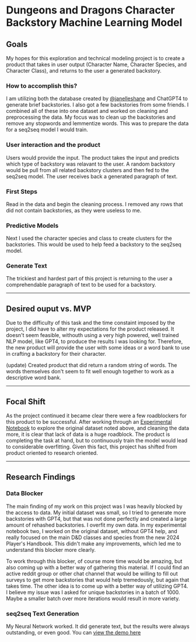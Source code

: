 # Dungeons and Dragons Character Backstory Machine Learning Model

<a id="notebook-one-header"> </a>

## Goals
My hopes for this exploration and technical modeling project is to create a product that takes in user output (Character Name, Character Species, and Character Class), and returns to the user a generated backstory. 

### How to accomplish this?
I am utilizing both the database created by [@janelleshane](https://github.com/janelleshane/DnD_bios) and ChatGPT4 to generate brief backstories. I also got a few backstories from some friends. I combined all of these into one dataset and worked on cleaning and preprocessing the data. My focus was to clean up the backstories and remove any stopwords and lemmentize words. This was to prepare the data for a seq2seq model I would train. 

### User interaction and the product
Users would provide the input. The product takes the input and predicts which type of backstory was relavant to the user. A random backstory would be pull from all related backstory clusters and then fed to the seq2seq model. The user receives back a generated paragraph of text. 

### First Steps
Read in the data and begin the cleaning process. I removed any rows that did not contain backstories, as they were useless to me. 

### Predictive Models
Next I used the character species and class to create clusters for the backstories. This would be used to help feed a backstory to the seq2seq model.

### Generate Text
The trickiest and hardest part of this project is returning to the user a comprehendable paragraph of text to be used for a backstory.

___

## Desired ouput vs. MVP
Due to the difficulty of this task and the time constaint imposed by the project, I did have to alter my expectations for the product released. It doesn't seem feasible, withouth using a very high powered, well trained NLP model, like GPT4, to produce the results I was looking for. Therefore, the new product will provide the user with some ideas or a word bank to use in crafting a backstory for their character. 

(update)
Created product that did return a random string of words. The words themselves don't seem to fit well enough together to work as a descriptive word bank. 

____

## Focal Shift
As the project continued it became clear there were a few roadblockers for this product to be successful. After working through an [Experimental Notebook](notebook-two-experimental.ipynb#notebook-two-header) to explore the original dataset noted above, and cleaning the data more, it is clear that lack of data is a huge roadblock. The product is completing the task at hand, but to continuously train the model would lead to considerable overfitting. Given this fact, this project has shifted from product oriented to research oriented. 

____

## Research Findings

### Data Blocker
The main finding of my work on this project was I was heavily blocked by the access to data. My initial dataset was small, so I tried to generate more backstories with GPT4, but that was not done perfectly and created a large amount of rehashed backstories. I overfit my own data. In my experimental notebook two, I worked on the original dataset, without GPT4 help, and really focused on the main D&D classes and species from the new 2024 Player's Handbook. This didn't make any improvements, which led me to understand this blocker more clearly. 

To work through this blocker, of course more time would be amazing, but also coming up with a better way of gathering this material. If I could find an active reddit group or other chat channel that would be willing to fill out surveys to get more backstories that would help tremedously, but again that takes time. The other idea is to come up with a better way of utilizing GPT4. I believe my issue was I asked for unique backstories in a batch of 1000. Maybe a smaller batch over more iterations would result in more variety. 

### seq2seq Text Generation
My Neural Network worked. It did generate text, but the results were always outstanding, or even good. You can [view the demo here](notebook-one-eda.ipynb#product_demo)